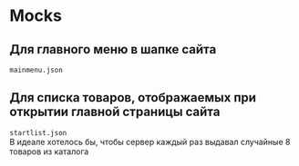 # Mocks
## Для главного меню в шапке сайта
`mainmenu.json`
## Для списка товаров, отображаемых при открытии главной страницы сайта
`startlist.json`  
В идеале хотелось бы, чтобы сервер каждый раз выдавал случайные 8 товаров из каталога
